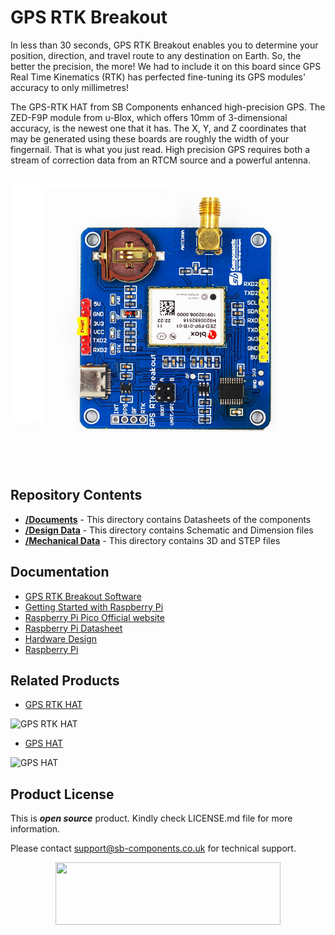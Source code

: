 # GPS RTK Breakout

In less than 30 seconds, GPS RTK Breakout enables you to determine your position, direction, and travel route to any destination on Earth. So, the better the precision, the more! We had to include it on this board since GPS Real Time Kinematics (RTK) has perfected fine-tuning its GPS modules' accuracy to only millimetres!

The GPS-RTK HAT from SB Components enhanced high-precision GPS. The ZED-F9P module from u-Blox, which offers 10mm of 3-dimensional accuracy, is the newest one that it has. The X, Y, and Z coordinates that may be generated using these boards are roughly the width of your fingernail. That is what you just read. High precision GPS requires both a stream of correction data from an RTCM source and a powerful antenna.

<img src = "https://github.com/sbcshop/GPS_RTK_Breakout_Software/blob/main/Images/img.png"/>


## Repository Contents

* [**/Documents**](https://github.com/sbcshop/GPS_RTK_Breakout_Hardware/tree/main/Documents) - This directory contains Datasheets of the components
* [**/Design Data**](https://github.com/sbcshop/GPS_RTK_Breakout_Hardware/tree/main/Design%20Data) - This directory contains Schematic and Dimension files
* [**/Mechanical Data**](https://github.com/sbcshop/GPS_RTK_Breakout_Hardware/tree/main/Mechanical%20Data) - This directory contains 3D and STEP files



## Documentation

* [GPS RTK Breakout Software](https://github.com/sbcshop/GPS_RTK_Breakout_Software/edit/main/README.md)
* [Getting Started with Raspberry Pi](https://www.raspberrypi.com/documentation/computers/getting-started.html)
* [Raspberry Pi Pico Official website](https://www.raspberrypi.com/documentation/microcontrollers/)
* [Raspberry Pi Datasheet](https://www.raspberrypi.com/documentation/computers/compute-module.html)
* [Hardware Design](https://www.raspberrypi.com/documentation/computers/compute-module.html)
* [Raspberry Pi](https://www.raspberrypi.com/documentation/microcontrollers/raspberry-pi-pico.html)

## Related Products
 
 * [GPS RTK HAT](https://shop.sb-components.co.uk/products/ublox-gps-rtk-breakout)

 ![GPS RTK HAT](https://cdn.shopify.com/s/files/1/1217/2104/products/5_21738e56-f890-4587-8fb8-332dce0a10fc.png?v=1675163291&width=400)

* [GPS HAT](https://shop.sb-components.co.uk/products/gps-hat-for-raspberry-pi?_pos=1&_sid=c0a565487&_ss=r)

 ![GPS HAT](https://cdn.shopify.com/s/files/1/1217/2104/products/GPSHATforRaspberryPi_4.png?v=1648553361&width=400)
 
## Product License

This is ***open source*** product. Kindly check LICENSE.md file for more information.

Please contact support@sb-components.co.uk for technical support.
<p align="center">
  <img width="360" height="100" src="https://cdn.shopify.com/s/files/1/1217/2104/files/Logo_sb_component_3.png?v=1666086771&width=350">
</p>
